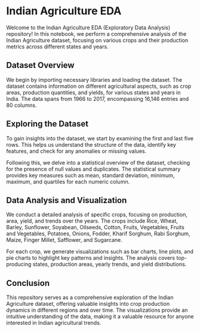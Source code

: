 Indian Agriculture EDA
======================

Welcome to the Indian Agriculture EDA (Exploratory Data Analysis) repository! In this notebook, we perform a comprehensive analysis of the Indian Agriculture dataset, focusing on various crops and their production metrics across different states and years. 

Dataset Overview
----------------
  
We begin by importing necessary libraries and loading the dataset. The dataset contains information on different agricultural aspects, such as crop areas, production quantities, and yields, for various states and years in India. The data spans from 1966 to 2017, encompassing 16,146 entries and 80 columns.

Exploring the Dataset
---------------------
 
To gain insights into the dataset, we start by examining the first and last five rows. This helps us understand the structure of the data, identify key features, and check for any anomalies or missing values.

Following this, we delve into a statistical overview of the dataset, checking for the presence of null values and duplicates. The statistical summary provides key measures such as mean, standard deviation, minimum, maximum, and quartiles for each numeric column.

Data Analysis and Visualization
-------------------------------

We conduct a detailed analysis of specific crops, focusing on production, area, yield, and trends over the years. The crops include Rice, Wheat, Barley, Sunflower, Soyabean, Oilseeds, Cotton, Fruits, Vegetables, Fruits and Vegetables, Potatoes, Onions, Fodder, Kharif Sorghum, Rabi Sorghum, Maize, Finger Millet, Safflower, and Sugarcane.

For each crop, we generate visualizations such as bar charts, line plots, and pie charts to highlight key patterns and insights. The analysis covers top-producing states, production areas, yearly trends, and yield distributions.

Conclusion
----------

This repository serves as a comprehensive exploration of the Indian Agriculture dataset, offering valuable insights into crop production dynamics in different regions and over time. The visualizations provide an intuitive understanding of the data, making it a valuable resource for anyone interested in Indian agricultural trends.

